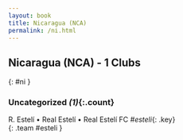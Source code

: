 ```yaml
---
layout: book
title: Nicaragua (NCA)
permalink: /ni.html
---
```


## Nicaragua (NCA) - 1 Clubs
{: #ni }









### Uncategorized _(1)_{:.count}

R. Estelí • Real Estelí • Real Estelí FC   _#esteli_{: .key} <br>
{: .team #esteli }


 

